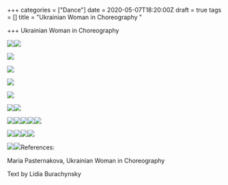 +++
categories = ["Dance"]
date = 2020-05-07T18:20:00Z
draft = true
tags = []
title = "Ukrainian Woman in Choreography "

+++
Ukrainian Woman in Choreography

![](https://res.cloudinary.com/dfmbidsgr/image/upload/screen-shot-2020-05-08-at-3-00-50-pm.png)![](https://res.cloudinary.com/dfmbidsgr/image/upload/screen-shot-2020-05-08-at-2-49-59-pm.png)

![](https://res.cloudinary.com/dfmbidsgr/image/upload/screen-shot-2020-05-08-at-2-50-10-pm.png)

![](https://res.cloudinary.com/dfmbidsgr/image/upload/screen-shot-2020-05-08-at-2-50-17-pm.png)

![](https://res.cloudinary.com/dfmbidsgr/image/upload/ukr-zhinka-v-khoreografii-dragged-7-1.jpg)

![](https://res.cloudinary.com/dfmbidsgr/image/upload/ukr-zhinka-v-khoreografii-dragged-6-1.jpg)

![](https://res.cloudinary.com/dfmbidsgr/image/upload/ukr-zhinka-v-khoreografii-dragged-13-1.jpg)![](https://res.cloudinary.com/dfmbidsgr/image/upload/ukr-zhinka-v-khoreografii-dragged-4-1.jpg)

![](https://res.cloudinary.com/dfmbidsgr/image/upload/ukr-zhinka-v-khoreografii-dragged-2-1.jpg)![](https://res.cloudinary.com/dfmbidsgr/image/upload/ukr-zhinka-v-khoreografii-dragged-9-1.jpg)![](https://res.cloudinary.com/dfmbidsgr/image/upload/ukr-zhinka-v-khoreografii-dragged-3-1.jpg)![](https://res.cloudinary.com/dfmbidsgr/image/upload/ukr-zhinka-v-khoreografii-dragged-16-1.jpg)![](https://res.cloudinary.com/dfmbidsgr/image/upload/ukr-zhinka-v-khoreografii-dragged-19-1.jpg)

![](https://res.cloudinary.com/dfmbidsgr/image/upload/screen-shot-2020-05-08-at-3-03-28-pm.png)![](https://res.cloudinary.com/dfmbidsgr/image/upload/screen-shot-2020-05-08-at-3-03-35-pm.png)![](https://res.cloudinary.com/dfmbidsgr/image/upload/screen-shot-2020-05-08-at-3-03-42-pm.png)![](https://res.cloudinary.com/dfmbidsgr/image/upload/screen-shot-2020-05-08-at-3-04-45-pm.png)

![](https://res.cloudinary.com/dfmbidsgr/image/upload/screen-shot-2020-05-08-at-3-10-17-pm.png)![](https://res.cloudinary.com/dfmbidsgr/image/upload/screen-shot-2020-05-08-at-3-10-32-pm.png)References:

Maria Pasternakova, Ukrainian Woman in Choreography

Text by Lidia Burachynsky